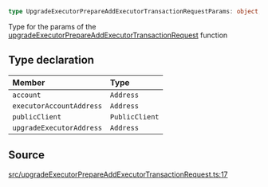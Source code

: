```ts
type UpgradeExecutorPrepareAddExecutorTransactionRequestParams: object;
```

Type for the params of the [upgradeExecutorPrepareAddExecutorTransactionRequest](../functions/upgradeExecutorPrepareAddExecutorTransactionRequest.md) function

## Type declaration

| Member | Type |
| :------ | :------ |
| `account` | `Address` |
| `executorAccountAddress` | `Address` |
| `publicClient` | `PublicClient` |
| `upgradeExecutorAddress` | `Address` |

## Source

[src/upgradeExecutorPrepareAddExecutorTransactionRequest.ts:17](https://github.com/OffchainLabs/arbitrum-orbit-sdk/blob/efea61c53fc08d3a6a336315cc447bc7613aada5/src/upgradeExecutorPrepareAddExecutorTransactionRequest.ts#L17)
